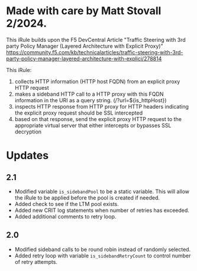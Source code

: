 # Made with care by Matt Stovall 2/2024.

This iRule builds upon the F5 DevCentral Article "Traffic Steering with 3rd party Policy Manager (Layered Architecture with Explicit Proxy)" https://community.f5.com/kb/technicalarticles/traffic-steering-with-3rd-party-policy-manager-layered-architecture-with-explici/278814


 This iRule: 
  1.   collects HTTP information (HTTP host FQDN) from an explicit proxy HTTP request
  2.   makes a sideband HTTP call to a HTTP proxy with this FQDN information in the URI as a query string. (/?url=${is_httpHost})  
  3.   inspects HTTP response from HTTP proxy for HTTP headers indicating the explicit proxy request should be SSL intercepted
  4.   based on that response, send the explicit proxy HTTP request to the appropriate virtual server that either intercepts or bypasses SSL decryption



# Updates 


## 2.1
* Modified variable `is_sidebandPool` to be a static variable. This will allow the iRule to be applied before the pool is created if needed.
* Added check to see if the LTM pool exists.   
* Added new CRIT log statements when number of retries has exceeded. 
* Added additional comments to retry loop.


## 2.0
* Modified sideband calls to be round robin instead of randomly selected. 
* Added retry loop with variable `is_sidebandRetryCount` to control number of retry attempts. 
  
